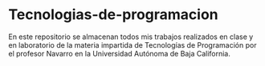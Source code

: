 # Tecnologias-de-programacion
En este repositorio se almacenan todos mis trabajos realizados en clase y en laboratorio de la materia impartida de Tecnologías de Programación por el profesor Navarro en la Universidad Autónoma de Baja California.
